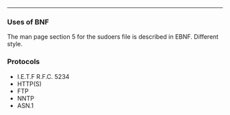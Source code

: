 
---

### Uses of BNF

The man page section 5 for the sudoers file is described in EBNF. Different style.

### Protocols

- I.E.T.F R.F.C. 5234
- HTTP(S)
- FTP
- NNTP
- ASN.1

